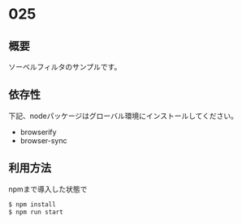 # 025

## 概要

ソーベルフィルタのサンプルです。

## 依存性

下記、nodeパッケージはグローバル環境にインストールしてください。

- browserify
- browser-sync

## 利用方法

npmまで導入した状態で

``` sh
$ npm install
$ npm run start
```